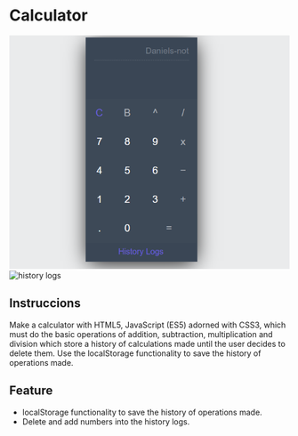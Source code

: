 # Calculator

![calculator main section](https://github.com/Daniels-not/Calculator/blob/main/CALCULATOR%20SHOWCASE.PNG)
![history logs]()
## Instruccions 

Make a calculator with HTML5, JavaScript (ES5) adorned with CSS3, which must do the basic operations of addition, subtraction, multiplication and division which store a history of calculations made until the user decides to delete them.
Use the localStorage functionality to save the history of operations made.

## Feature 

- localStorage functionality to save the history of operations made.
- Delete and add numbers into the history logs.
 
